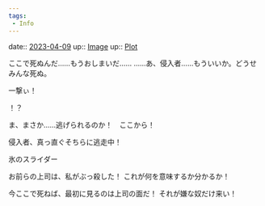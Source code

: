 ```yaml
---
tags:
 - Info
---
```


date:: [2023-04-09](/Daily_Note/2023-04-09.md)
up:: [Image](Bar/Novel/Topics/Image.md)
up:: [Plot](Bar/Novel/Chaos/Plot.md)

ここで死ぬんだ……もうおしまいだ……
……あ、侵入者……もういいか。どうせみんな死ぬ。

一撃ぃ！

！？

ま、まさか……逃げられるのか！　ここから！

侵入者、真っ直ぐそちらに逃走中！

氷のスライダー


お前らの上司は、私がぶっ殺した！
これが何を意味するか分かるか！

今ここで死ねば、最初に見るのは上司の面だ！
それが嫌な奴だけ来い！

